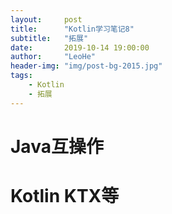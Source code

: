 ```yaml
---
layout:     post
title:      "Kotlin学习笔记8"
subtitle:   "拓展"
date:       2019-10-14 19:00:00
author:     "LeoHe"
header-img: "img/post-bg-2015.jpg"
tags:
    - Kotlin
    - 拓展
---
```


# Java互操作

# Kotlin KTX等



